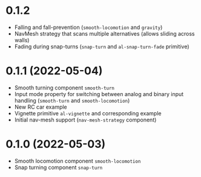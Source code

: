 # 0.1.2
 * Falling and fall-prevention (`smooth-locomotion` and `gravity`)
 * NavMesh strategy that scans multiple alternatives (allows sliding across walls)
 * Fading during snap-turns (`snap-turn` and `al-snap-turn-fade` primitive)

# 0.1.1 (2022-05-04)
 * Smooth turning component `smooth-turn`
 * Input mode property for switching between analog and binary input handling (`smooth-turn` and `smooth-locomotion`)
 * New RC car example
 * Vignette primitive `al-vignette` and corresponding example
 * Initial nav-mesh support (`nav-mesh-strategy` component)

# 0.1.0 (2022-05-03)
 * Smooth locomotion component `smooth-locomotion`
 * Snap turning component `snap-turn`